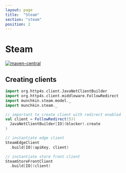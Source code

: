 ```yaml
---
layout: page
title:  "Steam"
section: "steam"
position: 2
---
```


# Steam

[![maven-central](https://img.shields.io/maven-central/v/design.hamu/munchkin-steam_2.12)](https://index.scala-lang.org/hamuhouse/munchkin-steam/munchkin-steam)


## Creating clients

```scala
import org.http4s.client.JavaNetClientBuilder
import org.http4s.client.middleware.FollowRedirect
import munchkin.steam.model._
import munchkin.steam._

// important to create client with redirect enabled
val client = FollowRedirect(5)(
  JavaNetClientBuilder[IO](blocker).create
)

// instantiate edge client
SteamEdgeClient
  .build[IO](apiKey, client)

// instantiate store front client
SteamStoreFrontClient
  .build[IO](client)
```

